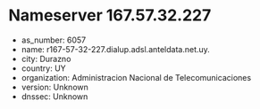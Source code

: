 # Nameserver 167.57.32.227

* as_number: 6057
* name: r167-57-32-227.dialup.adsl.anteldata.net.uy.
* city: Durazno
* country: UY
* organization: Administracion Nacional de Telecomunicaciones
* version: Unknown
* dnssec: Unknown
